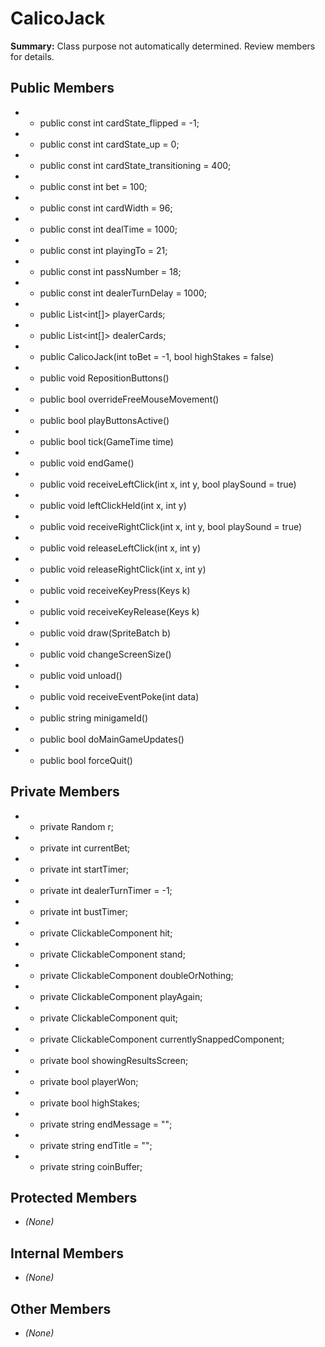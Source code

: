 # CalicoJack

**Summary:** Class purpose not automatically determined. Review members for details.

## Public Members
- - public const int cardState_flipped = -1;
- - public const int cardState_up = 0;
- - public const int cardState_transitioning = 400;
- - public const int bet = 100;
- - public const int cardWidth = 96;
- - public const int dealTime = 1000;
- - public const int playingTo = 21;
- - public const int passNumber = 18;
- - public const int dealerTurnDelay = 1000;
- - public List<int[]> playerCards;
- - public List<int[]> dealerCards;
- - public CalicoJack(int toBet = -1, bool highStakes = false)
- - public void RepositionButtons()
- - public bool overrideFreeMouseMovement()
- - public bool playButtonsActive()
- - public bool tick(GameTime time)
- - public void endGame()
- - public void receiveLeftClick(int x, int y, bool playSound = true)
- - public void leftClickHeld(int x, int y)
- - public void receiveRightClick(int x, int y, bool playSound = true)
- - public void releaseLeftClick(int x, int y)
- - public void releaseRightClick(int x, int y)
- - public void receiveKeyPress(Keys k)
- - public void receiveKeyRelease(Keys k)
- - public void draw(SpriteBatch b)
- - public void changeScreenSize()
- - public void unload()
- - public void receiveEventPoke(int data)
- - public string minigameId()
- - public bool doMainGameUpdates()
- - public bool forceQuit()

## Private Members
- - private Random r;
- - private int currentBet;
- - private int startTimer;
- - private int dealerTurnTimer = -1;
- - private int bustTimer;
- - private ClickableComponent hit;
- - private ClickableComponent stand;
- - private ClickableComponent doubleOrNothing;
- - private ClickableComponent playAgain;
- - private ClickableComponent quit;
- - private ClickableComponent currentlySnappedComponent;
- - private bool showingResultsScreen;
- - private bool playerWon;
- - private bool highStakes;
- - private string endMessage = "";
- - private string endTitle = "";
- - private string coinBuffer;

## Protected Members
- *(None)*

## Internal Members
- *(None)*

## Other Members
- *(None)*
